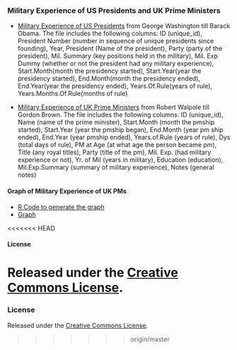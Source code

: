 ### Military Experience of US Presidents and UK Prime Ministers

* [Military Experience of US Presidents](USPresMilExp.csv) from George Washington till Barack Obama. The file includes the following columns: ID (unique_id), President Number (number in sequence of unique presidents since founding), Year, President (Name of the president), Party (party of the president), Mil. Summary (key positions held in the military), Mil. Exp Dummy (whether or not the president had any military experience), Start.Month(month the presidency started), Start.Year(year the presidency started), End.Month(month the presidency ended), End.Year(year the presidency ended), Years.Of.Rule(years of rule), Years.Months.Of.Rule(months of rule)

* [Military Experience of UK Prime Ministers](UKPMMilExp.csv) from Robert Walpole till Gordon Brown. The file includes the following columns: ID (unique_id), Name (name of the prime minister), Start.Month (month the pmship started), Start.Year (year the pmship began), End.Month (year pm ship ended), End.Year (year pmship ended), Years.of.Rule (years of rule), Dys (total days of rule), PM at Age (at what age the person became pm), Title (any royal titles), Party (title of the pm), Mil. Exp. (had military experience or not), Yr. of Mil (years in  military), Education (education), Mil.Exp.Summary (summary of military experience), Notes (general notes)

#### Graph of Military Experience of UK PMs
* [R Code to generate the graph](mil_plots.R)
* [Graph](ukmil.pdf)

<<<<<<< HEAD
#### License
Released under the [Creative Commons License](https://github.com/soodoku/Military-Experience/blob/master/License.md).
=======
### License
Released under the [Creative Commons License](License.md).
>>>>>>> origin/master
